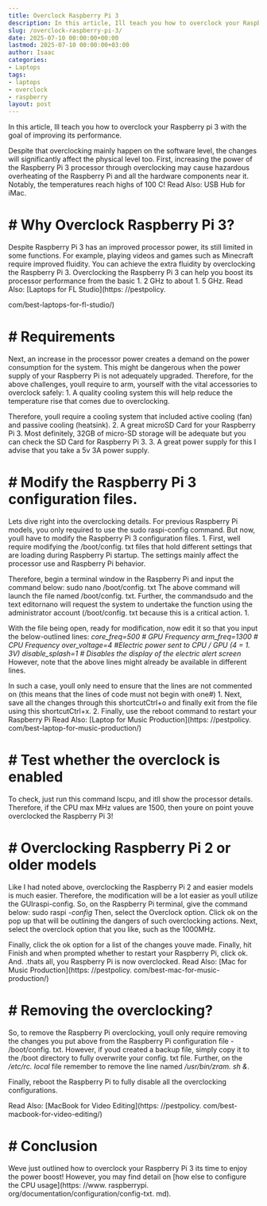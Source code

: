 ```yaml
---
title: Overclock Raspberry Pi 3
description: In this article, Ill teach you how to overclock your Raspberry pi 3 with the goal of improving its performance. Despite that overclocking mainly happen on the...
slug: /overclock-raspberry-pi-3/
date: 2025-07-10 00:00:00+00:00
lastmod: 2025-07-10 00:00:00+03:00
author: Isaac
categories:
- Laptops
tags:
- laptops
- overclock
- raspberry
layout: post
---
```


In this article, Ill teach you how to overclock your Raspberry pi 3 with the goal of improving its performance.

Despite that overclocking mainly happen on the software level, the changes will significantly affect the physical level too. First, increasing the power of the Raspberry Pi 3 processor through overclocking may cause hazardous overheating of the Raspberry Pi and all the hardware components near it. Notably, the temperatures reach highs of 100 C! Read Also: USB Hub for iMac.

# # Why Overclock Raspberry Pi 3?

Despite Raspberry Pi 3 has an improved processor power, its still limited in some functions. For example, playing videos and games such as Minecraft require improved fluidity. You can achieve the extra fluidity by overclocking the Raspberry Pi 3. Overclocking the Raspberry Pi 3 can help you boost its processor performance from the basic 1. 2 GHz to about 1. 5 GHz. Read Also: [Laptops for FL Studio](https: //pestpolicy.

com/best-laptops-for-fl-studio/)

# # Requirements

Next, an increase in the processor power creates a demand on the power consumption for the system. This might be dangerous when the power supply of your Raspberry Pi is not adequately upgraded. Therefore, for the above challenges, youll require to arm, yourself with the vital accessories to overclock safely: 1. A quality cooling system this will help reduce the temperature rise that comes due to overclocking.

Therefore, youll require a cooling system that included active cooling (fan) and passive cooling (heatsink). 2. A great microSD Card for your Raspberry Pi 3. Most definitely, 32GB of micro-SD storage will be adequate but you can check the SD Card for Raspberry Pi 3. 3. A great power supply for this I advise that you take a 5v 3A power supply.

# # **Modify the Raspberry Pi 3 configuration files.**

Lets dive right into the overclocking details. For previous Raspberry Pi models, you only required to use the sudo raspi-config command. But now, youll have to modify the Raspberry Pi 3 configuration files. 1. First, well require modifying the /boot/config. txt files that hold different settings that are loading during Raspberry Pi startup. The settings mainly affect the processor use and Raspberry Pi behavior.

Therefore, begin a terminal window in the Raspberry Pi and input the command below: sudo nano /boot/config. txt The above command will launch the file named /boot/config. txt. Further, the commandsudo and the text editornano will request the system to undertake the function using the administrator account (/boot/config. txt because this is a critical action. 1.

With the file being open, ready for modification, now edit it so that you input the below-outlined lines: *core_freq=500 # GPU Frequency* *arm_freq=1300 # CPU Frequency* *over_voltage=4 #Electric power sent to CPU / GPU (4 = 1. 3V)* *disable_splash=1 # Disables the display of the electric alert screen* However, note that the above lines might already be available in different lines.

In such a case, youll only need to ensure that the lines are not commented on (this means that the lines of code must not begin with one#) 1. Next, save all the changes through this shortcutCtrl+o and finally exit from the file using this shortcutCtrl+x. 2. Finally, use the reboot command to restart your Raspberry Pi Read Also: [Laptop for Music Production](https: //pestpolicy. com/best-laptop-for-music-production/)

# # Test whether the overclock is enabled

To check, just run this command lscpu, and itll show the processor details. Therefore, if the CPU max MHz values are 1500, then youre on point youve overclocked the Raspberry Pi 3!

# # Overclocking Raspberry Pi 2 or older models

Like I had noted above, overclocking the Raspberry Pi 2 and easier models is much easier. Therefore, the modification will be a lot easier as youll utilize the GUIraspi-config. So, on the Raspberry Pi terminal, give the command below: sudo raspi *-config* Then, select the Overclock option. Click ok on the pop up that will be outlining the dangers of such overclocking actions. Next, select the overclock option that you like, such as the 1000MHz.

Finally, click the ok option for a list of the changes youve made. Finally, hit Finish and when prompted whether to restart your Raspberry Pi, click ok. And. .thats all, you Raspberry Pi is now overclocked. Read Also: [Mac for Music Production](https: //pestpolicy. com/best-mac-for-music-production/)

# # Removing the overclocking?

So, to remove the Raspberry Pi overclocking, youll only require removing the changes you put above from the Raspberry Pi configuration file - /boot/config. txt. However, if youd created a backup file, simply copy it to the /boot directory to fully overwrite your config. txt file. Further, on the */etc/rc. local* file remember to remove the line named */usr/bin/zram. sh &*.

Finally, reboot the Raspberry Pi to fully disable all the overclocking configurations.

Read Also: [MacBook for Video Editing](https: //pestpolicy. com/best-macbook-for-video-editing/)

# # Conclusion

Weve just outlined how to overclock your Raspberry Pi 3 its time to enjoy the power boost! However, you may find detail on [how else to configure the CPU usage](https: //www. raspberrypi. org/documentation/configuration/config-txt. md).

